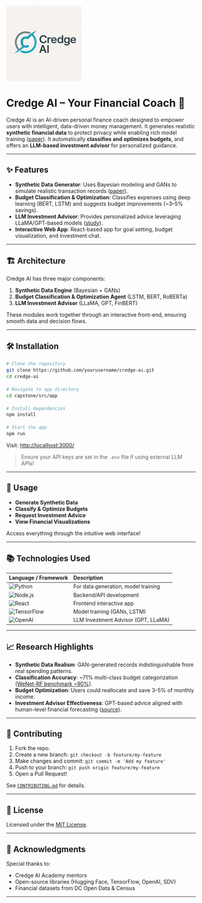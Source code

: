 <img src="Credge.png" alt="Credge AI Banner" width="200" height="200"/>

# Credge AI – Your Financial Coach 🚀

Credge AI is an AI-driven personal finance coach designed to empower users with intelligent, data-driven money management. It generates realistic **synthetic financial data** to protect privacy while enabling rich model training ([paper](https://arxiv.org/pdf/2410.15653)). It automatically **classifies and optimizes budgets**, and offers an **LLM-based investment advisor** for personalized guidance.

---

## ✨ Features

- **Synthetic Data Generator**: Uses Bayesian modeling and GANs to simulate realistic transaction records ([paper](https://arxiv.org/pdf/2410.15653)).
- **Budget Classification & Optimization**: Classifies expenses using deep learning (BERT, LSTM) and suggests budget improvements (~3–5% savings).
- **LLM Investment Advisor**: Provides personalized advice leveraging LLaMA/GPT-based models ([study](https://markets.businessinsider.com/news/stocks/chatgpt-4-vs-humans-ai-financial-analysis-forecasting-new-study-2024-5)).
- **Interactive Web App**: React-based app for goal setting, budget visualization, and investment chat.

---

## 🏗️ Architecture

Credge AI has three major components:

1. **Synthetic Data Engine** (Bayesian + GANs)
2. **Budget Classification & Optimization Agent** (LSTM, BERT, RoBERTa)
3. **LLM Investment Advisor** (LLaMA, GPT, FinBERT)

These modules work together through an interactive front-end, ensuring smooth data and decision flows.

---

## 🛠️ Installation

```bash
# Clone the repository
git clone https://github.com/yourusername/credge-ai.git
cd credge-ai

# Navigate to app directory
cd capstone/src/app

# Install dependencies
npm install

# Start the app
npm run
```

Visit: [http://localhost:3000/](http://localhost:3000/)

> Ensure your API keys are set in the `.env` file if using external LLM APIs!

---

## 🚀 Usage

- **Generate Synthetic Data**
- **Classify & Optimize Budgets**
- **Request Investment Advice**
- **View Financial Visualizations**

Access everything through the intuitive web interface!

---

## 📚 Technologies Used

| Language / Framework | Description |
| :------------------ | :--------- |
| ![Python](https://img.shields.io/badge/Python-3776AB?style=for-the-badge&logo=python&logoColor=white) | For data generation, model training |
| ![Node.js](https://img.shields.io/badge/Node.js-339933?style=for-the-badge&logo=nodedotjs&logoColor=white) | Backend/API development |
| ![React](https://img.shields.io/badge/React-20232A?style=for-the-badge&logo=react&logoColor=61DAFB) | Frontend interactive app |
| ![TensorFlow](https://img.shields.io/badge/TensorFlow-FF6F00?style=for-the-badge&logo=tensorflow&logoColor=white) | Model training (GANs, LSTM) |
| ![OpenAI](https://img.shields.io/badge/OpenAI-412991?style=for-the-badge&logo=openai&logoColor=white) | LLM Investment Advisor (GPT, LLaMA) |

---

## 📈 Research Highlights

- **Synthetic Data Realism**: GAN-generated records indistinguishable from real spending patterns.
- **Classification Accuracy**: ~71% multi-class budget categorization ([WeNet-RF benchmark ~90%](https://pmc.ncbi.nlm.nih.gov/articles/PMC12021194/)).
- **Budget Optimization**: Users could reallocate and save 3–5% of monthly income.
- **Investment Advisor Effectiveness**: GPT-based advice aligned with human-level financial forecasting ([source](https://arxiv.org/abs/2504.05862)).

---

## 🤝 Contributing

1. Fork the repo.
2. Create a new branch: `git checkout -b feature/my-feature`
3. Make changes and commit: `git commit -m 'Add my feature'`
4. Push to your branch: `git push origin feature/my-feature`
5. Open a Pull Request!

See [`CONTRIBUTING.md`](./CONTRIBUTING.md) for details.

---

## 📄 License

Licensed under the [MIT License](./LICENSE).

---

## 🙏 Acknowledgments

Special thanks to:
- Credge AI Academy mentors
- Open-source libraries (Hugging Face, TensorFlow, OpenAI, SDV)
- Financial datasets from DC Open Data & Census

---
